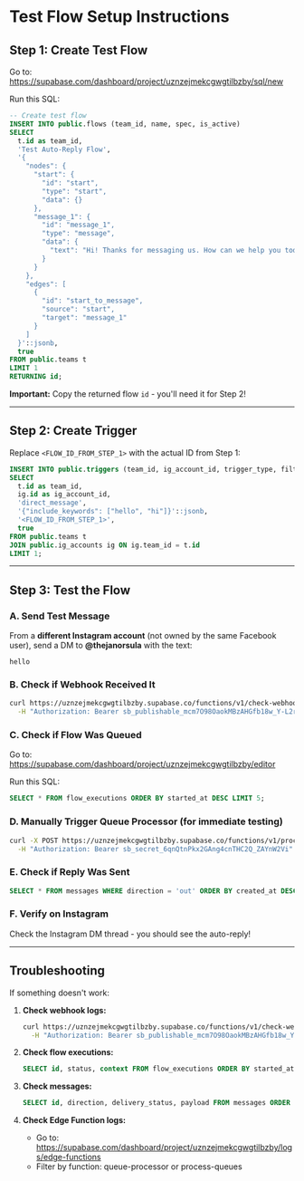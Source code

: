 # Test Flow Setup Instructions

## Step 1: Create Test Flow

Go to: https://supabase.com/dashboard/project/uznzejmekcgwgtilbzby/sql/new

Run this SQL:

```sql
-- Create test flow
INSERT INTO public.flows (team_id, name, spec, is_active)
SELECT
  t.id as team_id,
  'Test Auto-Reply Flow',
  '{
    "nodes": {
      "start": {
        "id": "start",
        "type": "start",
        "data": {}
      },
      "message_1": {
        "id": "message_1",
        "type": "message",
        "data": {
          "text": "Hi! Thanks for messaging us. How can we help you today?"
        }
      }
    },
    "edges": [
      {
        "id": "start_to_message",
        "source": "start",
        "target": "message_1"
      }
    ]
  }'::jsonb,
  true
FROM public.teams t
LIMIT 1
RETURNING id;
```

**Important:** Copy the returned flow `id` - you'll need it for Step 2!

---

## Step 2: Create Trigger

Replace `<FLOW_ID_FROM_STEP_1>` with the actual ID from Step 1:

```sql
INSERT INTO public.triggers (team_id, ig_account_id, trigger_type, filters, flow_id, is_active)
SELECT
  t.id as team_id,
  ig.id as ig_account_id,
  'direct_message',
  '{"include_keywords": ["hello", "hi"]}'::jsonb,
  '<FLOW_ID_FROM_STEP_1>',
  true
FROM public.teams t
JOIN public.ig_accounts ig ON ig.team_id = t.id
LIMIT 1;
```

---

## Step 3: Test the Flow

### A. Send Test Message
From a **different Instagram account** (not owned by the same Facebook user), send a DM to **@thejanorsula** with the text:
```
hello
```

### B. Check if Webhook Received It
```bash
curl https://uznzejmekcgwgtilbzby.supabase.co/functions/v1/check-webhook-logs \
  -H "Authorization: Bearer sb_publishable_mcm7O98OaokMBzAHGfb18w_Y-L2rjDA"
```

### C. Check if Flow Was Queued
Go to: https://supabase.com/dashboard/project/uznzejmekcgwgtilbzby/editor

Run this SQL:
```sql
SELECT * FROM flow_executions ORDER BY started_at DESC LIMIT 5;
```

### D. Manually Trigger Queue Processor (for immediate testing)
```bash
curl -X POST https://uznzejmekcgwgtilbzby.supabase.co/functions/v1/process-queues \
  -H "Authorization: Bearer sb_secret_6qnQtnPkx2GAng4cnTHC2Q_ZAYnW2Vi"
```

### E. Check if Reply Was Sent
```sql
SELECT * FROM messages WHERE direction = 'out' ORDER BY created_at DESC LIMIT 5;
```

### F. Verify on Instagram
Check the Instagram DM thread - you should see the auto-reply!

---

## Troubleshooting

If something doesn't work:

1. **Check webhook logs:**
   ```bash
   curl https://uznzejmekcgwgtilbzby.supabase.co/functions/v1/check-webhook-logs \
     -H "Authorization: Bearer sb_publishable_mcm7O98OaokMBzAHGfb18w_Y-L2rjDA"
   ```

2. **Check flow executions:**
   ```sql
   SELECT id, status, context FROM flow_executions ORDER BY started_at DESC LIMIT 3;
   ```

3. **Check messages:**
   ```sql
   SELECT id, direction, delivery_status, payload FROM messages ORDER BY created_at DESC LIMIT 5;
   ```

4. **Check Edge Function logs:**
   - Go to: https://supabase.com/dashboard/project/uznzejmekcgwgtilbzby/logs/edge-functions
   - Filter by function: queue-processor or process-queues
